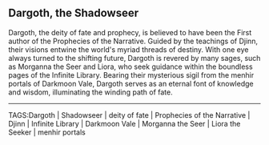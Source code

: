 ## Dargoth, the Shadowseer

Dargoth, the deity of fate and prophecy, is believed to have been the First author of the Prophecies of the Narrative. Guided by the teachings of Djinn, their visions entwine the world's myriad threads of destiny. With one eye always turned to the shifting future, Dargoth is revered by many sages, such as Morganna the Seer and Liora, who seek guidance within the boundless pages of the Infinite Library. Bearing their mysterious sigil from the menhir portals of Darkmoon Vale, Dargoth serves as an eternal font of knowledge and wisdom, illuminating the winding path of fate.


---
TAGS:Dargoth | Shadowseer | deity of fate | Prophecies of the Narrative | Djinn | Infinite Library | Darkmoon Vale | Morganna the Seer | Liora the Seeker | menhir portals
